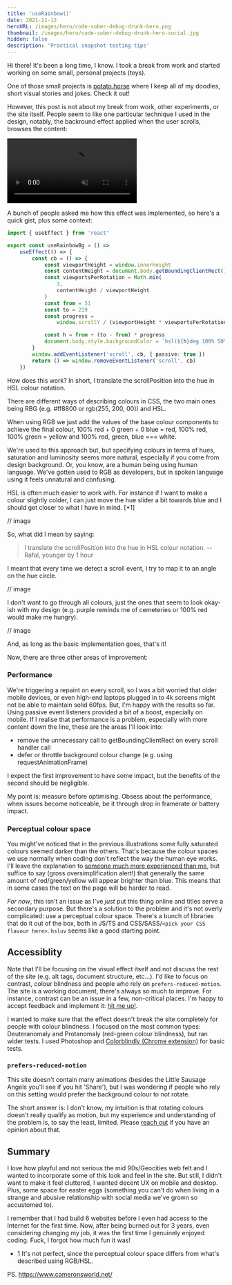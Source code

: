 ```yaml
---
title: 'useRainbow()'
date: 2021-11-12
heroURL: /images/hero/code-sober-debug-drunk-hero.png
thumbnail: /images/hero/code-sober-debug-drunk-hero-social.jpg
hidden: false
description: 'Practical snapshot testing tips'
---
```


Hi there! It's been a long time, I know. I took a break from work and started working on some small, personal projects (toys).

One of those small projects is [potato.horse](https://potato.horse) where I keep all of my doodles, short visual stories and jokes. Check it out!

However, this post is not about my break from work, other experiments, or the site itself. People seem to like one particular technique I used in the design, notably, the backround effect applied when the user scrolls, browses the content:

<video src='/images/use-rainbow/use-rainbow-scroll-animation.mp4' muted autoplay loop controls></video>

A bunch of people asked me how this effect was implemented, so here's a quick gist, plus some context:

```typescript
import { useEffect } from 'react'

export const useRainbowBg = () =>
    useEffect(() => {
        const cb = () => {
            const viewportHeight = window.innerHeight
            const contentHeight = document.body.getBoundingClientRect().height
            const viewportsPerRotation = Math.min(
                3,
                contentHeight / viewportHeight
            )
            const from = 51
            const to = 219
            const progress =
                window.scrollY / (viewportHeight * viewportsPerRotation)

            const h = from + (to - from) * progress
            document.body.style.backgroundColor = `hsl(${h}deg 100% 50%)`
        }
        window.addEventListener('scroll', cb, { passive: true })
        return () => window.removeEventListener('scroll', cb)
    })
```

How does this work? In short, I translate the scrollPosition into the hue in HSL colour notation.

There are different ways of describing colours in CSS, the two main ones being RBG (e.g. #ff8800 or rgb(255, 200, 00)) and HSL.

When using RGB we just add the values of the base colour components to achieve the final colour, 100% red + 0 green + 0 blue = red, 100% red, 100% green = yellow and 100% red, green, blue === white.

We're used to this approach but, but specifying colours in terms of hues, saturation and luminosity seems more natural, especially if you come from design background. Or, you know, are a human being using human language. We've gotten used to RGB as developers, but in spoken language using it feels unnatural and confusing.

HSL is often much easier to work with. For instance if I want to make a colour slightly colder, I can just move the hue slider a bit towards blue and I should get closer to what I have in mind. [*1]

// image

So, what did I mean by saying:

> I translate the scrollPosition into the hue in HSL colour notation.
> -- Rafal, younger by 1 hour

I meant that every time we detect a scroll event, I try to map it to an angle on the hue circle.

// image

I don't want to go through all colours, just the ones that seem to look okay-ish with my design (e.g. purple reminds me of cemeteries or 100% red would make me hungry).

// image

And, as long as the basic implementation goes, that's it!

Now, there are three other areas of improvement:

### Performance

We're triggering a repaint on every scroll, so I was a bit worried that older mobile devices, or even high-end laptops plugged in to 4k screens might not be able to maintain solid 60fps. But, I'm happy with the results so far. Using passive event listeners provided a bit of a boost, especially on mobile. If I realise that performance is a problem, especially with more content down the line, these are the areas I'll look into:

-   remove the unnecessary call to getBoundingClientRect on every scroll handler call
-   defer or throttle background colour change (e.g. using requestAnimationFrame)

I expect the first improvement to have some impact, but the benefits of the second should be negligible.

My point is: measure before optimising. Obsess about the performance, when issues become noticeable, be it through drop in framerate or battery impact.

### Perceptual colour space

You might've noticed that in the previous illustrations some fully saturated colours seemed darker than the others. That's because the colour spaces we use normally when coding don't reflect the way the human eye works. I'll leave the explanation to [someone much more experienced than me](https://programmingdesignsystems.com/color/perceptually-uniform-color-spaces/), but suffice to say (gross oversimplification alert!) that generally the same amount of red/green/yellow will appear brighter than blue. This means that in some cases the text on the page will be harder to read.

_For now_, this isn't an issue as I've _just_ put this thing online and titles serve a secondary purpose. But there's a solution to the problem and it's not overly complicated: use a perceptual colour space. There's a bunch of libraries that do it out of the box, both in JS/TS and CSS/SASS/`<pick your CSS flavour here>`. `hsluv` seems like a good starting point.

## Accessiblity

Note that I'll be focusing on the visual effect itself and not discuss the rest of the site (e.g. alt tags, document structure, etc...). I'd like to focus on contrast, colour blindness and people who rely on `prefers-reduced-motion`. The site is a working document, there's always so much to improve. For instance, contrast can be an issue in a few, non-critical places. I'm happy to accept feedback and implement it: [hit me up!](/posts/hi).

I wanted to make sure that the effect doesn't break the site completely for people with colour blindness. I focused on the most common types: Deuteranomaly and Protanomaly (red-green colour blindness), but ran wider tests. I used Photoshop and [Colorblindly (Chrome extension)](https://github.com/oftheheadland/Colorblindly) for basic tests.

### `prefers-reduced-motion`

This site doesn't contain many animations (besides the Little Sausage Angels you'll see if you hit 'Share'), but I was wondering if people who rely on this setting would prefer the background colour to not rotate.

The short answer is: I don't know, my intuition is that rotating colours doesn't really qualify as motion, but my experience and understanding of the problem is, to say the least, limited. Please [reach out](/posts/hi) if you have an opinion about that.

## Summary

I love how playful and not serious the mid 90s/Geocities web felt and I wanted to incorporate some of this look and feel in the site. But still, I didn't want to make it feel cluttered, I wanted decent UX on mobile and desktop. Plus, some space for easter eggs (something you can't do when living in a strange and abusive relationship with social media we've grown so accustomed to).

I remember that I had build 6 websites before I even had access to the Internet for the first time. Now, after being burned out for 3 years, even considering changing my job, it was the first time I genuinely enjoyed coding. Fuck, I forgot how much fun it was!

-   1 It's not perfect, since the perceptual colour space differs from what's described using RGB/HSL.

PS. https://www.cameronsworld.net/

